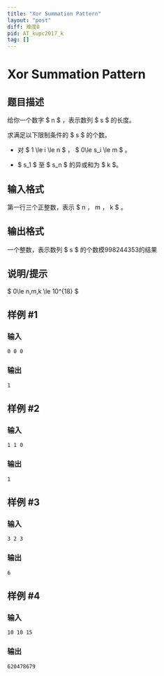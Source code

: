 ```yaml
---
title: "Xor Summation Pattern"
layout: "post"
diff: 难度0
pid: AT_kupc2017_k
tag: []
---
```


# Xor Summation Pattern

## 题目描述

给你一个数字 $ n $ ，表示数列 $ s $ 的长度。

求满足以下限制条件的 $ s $ 的个数。

- 对 $ 1 \le i \le n $ ， $ 0\le s_i \le m $ 。

- $ s_1 $ 至 $ s_n $ 的异或和为 $ k $。

## 输入格式

第一行三个正整数，表示 $ n $，$ m $，$ k $ 。

## 输出格式

一个整数，表示数列 $ s $ 的个数模998244353的结果

## 说明/提示

$ 0\le n,m,k \le 10^{18} $

## 样例 #1

### 输入

```
0 0 0
```

### 输出

```
1
```

## 样例 #2

### 输入

```
1 1 0
```

### 输出

```
1
```

## 样例 #3

### 输入

```
3 2 3
```

### 输出

```
6
```

## 样例 #4

### 输入

```
10 10 15
```

### 输出

```
620478679
```

